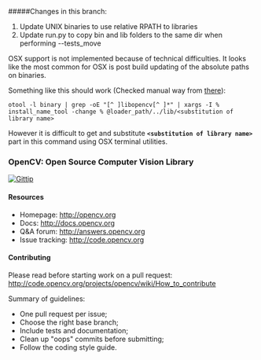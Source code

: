 #####Changes in this branch:

1. Update UNIX binaries to use relative RPATH to libraries 
2. Update run.py to copy bin and lib folders to the same dir when performing --tests_move

OSX support is not  implemented because of technical difficulties. It looks like the most common for OSX is post build updating of the absolute paths on binaries.

Something like this should work (Checked manual way from [there](https://blogs.oracle.com/dipol/entry/dynamic_libraries_rpath_and_mac)):
```
otool -l binary | grep -oE "[^ ]libopencv[^ ]*" | xargs -I % install_name_tool -change % @loader_path/../lib/<substitution of library name>
```

However it is difficult to get and substitute **```<substitution of library name>```** part in this command using OSX terminal utilities.

### OpenCV: Open Source Computer Vision Library

[![Gittip](http://img.shields.io/gittip/OpenCV.png)](https://www.gittip.com/OpenCV/)

#### Resources

* Homepage: <http://opencv.org>
* Docs: <http://docs.opencv.org>
* Q&A forum: <http://answers.opencv.org>
* Issue tracking: <http://code.opencv.org>

#### Contributing

Please read before starting work on a pull request: <http://code.opencv.org/projects/opencv/wiki/How_to_contribute>

Summary of guidelines:

* One pull request per issue;
* Choose the right base branch;
* Include tests and documentation;
* Clean up "oops" commits before submitting;
* Follow the coding style guide.
